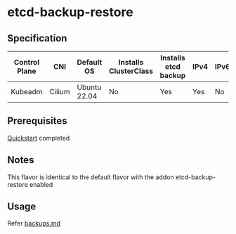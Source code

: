 # etcd-backup-restore

## Specification
| Control Plane | CNI    | Default OS   | Installs ClusterClass | Installs etcd backup | IPv4 | IPv6 |
|---------------|--------|--------------|-----------------------|----------------------|------|------|
| Kubeadm       | Cilium | Ubuntu 22.04 | No                    | Yes                  | Yes  | No   |

## Prerequisites
[Quickstart](../getting-started.md) completed

## Notes
This flavor is identical to the default flavor with the addon etcd-backup-restore enabled

## Usage
Refer [backups.md](../backups.md)
